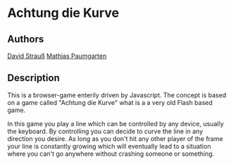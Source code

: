 # Achtung die Kurve

## Authors
[David Strauß](http://www.stravid.com)
[Mathias Paumgarten](http://www.mathias-paumgarten.com)

## Description
This is a browser-game enterily driven by Javascript. The concept is based on a game
called "Achtung die Kurve" what is a a very old Flash based game.

In this game you play a line which can be controlled by any device, usually the keyboard.
By controlling you can decide to curve the line in any direction you desire. As long as you
don't hit any other player of the frame your line is constantly growing which will eventually 
lead to a situation where you can't go anywhere without crashing someone or something.